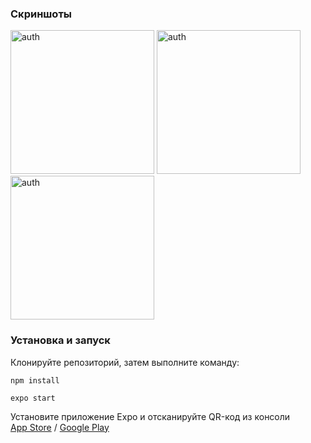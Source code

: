 ### Скриншоты
<img src="https://ie.wampi.ru/2022/02/04/20220204_112912000_iOS.png" alt="auth" width="230"/> <img src="https://ie.wampi.ru/2022/02/04/20220204_113842000_iOS.png" alt="auth" width="230"/> <img src="https://ie.wampi.ru/2022/02/04/20220204_112947000_iOS.png" alt="auth" width="230"/>

### Установка и запуск
Клонируйте репозиторий, затем выполните команду:
```
npm install
```
```
expo start
```
Установите приложение Expo и отсканируйте QR-код из консоли  
[App Store](https://apps.apple.com/us/app/expo-go/id982107779) / [Google Play](https://play.google.com/store/apps/details?id=host.exp.exponent&hl=ru&gl=US)


